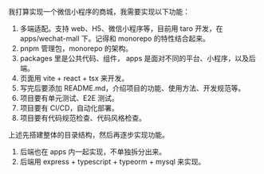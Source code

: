 我打算实现一个微信小程序的商城，我需要实现以下功能：
1. 多端适配。支持 web、H5、微信小程序等，目前用 taro 开发，在 apps/wechat-mall 下。记得和 monorepo 的特性结合起来。
2. pnpm 管理包，monorepo 的架构。
3. packages 里是公共代码、组件， apps 是面对不同的平台、小程序，以及后端。
4. 页面用 vite + react + tsx 来开发。
5. 写完后要添加 README.md，介绍项目的功能、使用方法、开发规范等。
6. 项目要有单元测试、E2E 测试。
7. 项目要有 CI/CD，自动化部署。
8. 项目要有代码规范检查、代码风格检查。

上述先搭建整体的目录结构，然后再逐步实现功能。
1. 后端也在 apps 内一起实现，不单独拆分出来。
2. 后端用 express + typescript + typeorm + mysql 来实现。